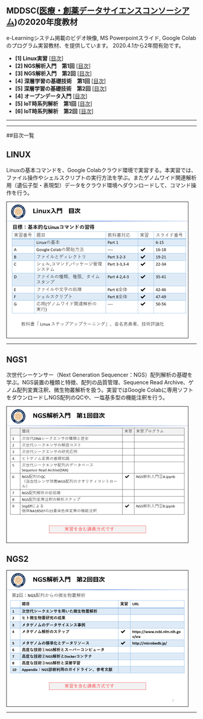 ## MDDSC([医療・創薬データサイエンスコンソーシアム](http://md-dsc.com/))の2020年度教材
e-Learningシステム掲載のビデオ映像, MS Powerpointスライド, Google Colabのプログラム実習教材、を提供しています。
2020.4.1から2年間有効です。

- **[1] Linux実習** [[目次](#LINUX)]
- **[2] NGS解析入門　第1回**  [[目次](#NGS1)]
- **[3] NGS解析入門　第2回**  [[目次](#NGS2)]
- **[4] 深層学習の基礎技術　第1回** [[目次](#DNN1)]
- **[5] 深層学習の基礎技術　第2回** [[目次](#DNN2)]
- **[4] オープンデータ入門** [[目次](#OPD)]
- **[5] IoT時系列解析　第1回** [[目次](#IoT1)]
- **[6] IoT時系列解析　第2回** [[目次](#IoT2)]

----
----
##目次一覧

## LINUX
Linuxの基本コマンドを、Google Colabクラウド環境で実習する。本実習では、ファイル操作やシェルスクリプトの実行方法を学ぶ。またゲノムワイド関連解析用（遺伝子型・表現型）データをクラウド環境へダウンロードして、コマンド操作を行う。 

<kbd><img src="EK_20_LINUX.png" border="1" align="middle" width="480" /></kbd>
 
----
 
## NGS1
次世代シーケンサー（Next Generation Sequencer：NGS）配列解析の基礎を学ぶ。NGS装置の種類と特徴、配列の品質管理、Sequence Read Archive、ゲノム配列変異注釈、微生物叢解析を扱う。実習ではGoogle Colabに専用ソフトをダウンロードしNGS配列のQCや、一塩基多型の機能注釈を行う。

<kbd><img src="EK_20_NGS1.png" border="1" align="middle" width="480" /></kbd>
 
## NGS2
<kbd><img src="EK_20_NGS2.png" border="1" align="middle" width="480" /></kbd>

----
